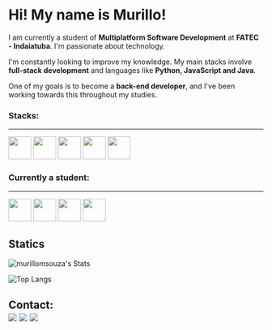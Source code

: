 # Hi! My name is Murillo!

I am currently a student of **Multiplatform Software Development** at **FATEC - Indaiatuba**. I'm passionate about technology.

I'm constantly looking to improve my knowledge. My main stacks involve **full-stack development** and languages like **Python, JavaScript and Java**.

One of my goals is to become a **back-end developer**, and I've been working towards this throughout my studies.

<h3>Stacks:</h3>
<hr>

<img src="https://cdn.jsdelivr.net/gh/devicons/devicon@latest/icons/html5/html5-original.svg" height=45px /> <img src="https://cdn.jsdelivr.net/gh/devicons/devicon@latest/icons/css3/css3-original.svg" height=45px/> <img src="https://cdn.jsdelivr.net/gh/devicons/devicon@latest/icons/bootstrap/bootstrap-original.svg" height=45px/> <img src="https://cdn.jsdelivr.net/gh/devicons/devicon@latest/icons/python/python-original.svg" height=45px/> <img src="https://cdn.jsdelivr.net/gh/devicons/devicon@latest/icons/git/git-original.svg" height=45px/>

<h3>Currently a student:</h3>
<hr>

<img src="https://cdn.jsdelivr.net/gh/devicons/devicon@latest/icons/java/java-original.svg" height=45px> <img src="https://cdn.jsdelivr.net/gh/devicons/devicon@latest/icons/cplusplus/cplusplus-original.svg" height = 45px/> <img src="https://cdn.jsdelivr.net/gh/devicons/devicon@latest/icons/javascript/javascript-original.svg" height=45px /> <img src="https://cdn.jsdelivr.net/gh/devicons/devicon@latest/icons/mysql/mysql-original.svg" height=45px/> 
          
          


## Statics

![murillomsouza's Stats](https://github-readme-stats.vercel.app/api?username=murillomsouza&theme=dracula&show_icons=true&hide_border=true&count_private=true)

![Top Langs](https://github-readme-stats.vercel.app/api/top-langs/?username=murillomsouza&layout=compact&theme=dracula)

## Contact: <div>  <a href="https://instagram.com/murillooow" target="_blank"><img loading="lazy" src="https://img.shields.io/badge/-Instagram-%23E4405F?style=for-the-badge&logo=instagram&logoColor=white" target="_blank"></a> <a href = "mailto:contato@murillosouza997"><img loading="lazy" src="https://img.shields.io/badge/Gmail-D14836?style=for-the-badge&logo=gmail&logoColor=white" target="_blank"></a>  <a href="https://www.linkedin.com/in/murillo-de-souza" target="_blank"><img loading="lazy" src="https://img.shields.io/badge/-LinkedIn-%230077B5?style=for-the-badge&logo=linkedin&logoColor=white" target="_blank"></a>  </div>
